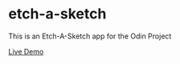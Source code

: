 # etch-a-sketch
This is an Etch-A-Sketch app for the Odin Project

[Live Demo](https://shieldzzz.github.io/etch-a-sketch/)